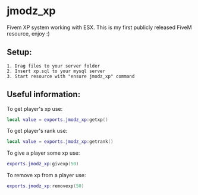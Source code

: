# jmodz_xp
Fivem XP system working with ESX. This is my first publicly released FiveM resource, enjoy :)

<h2>Setup:</h2>

  ```
  1. Drag files to your server folder
  2. Insert xp.sql to your mysql server
  3. Start resource with "ensure jmodz_xp" command
  ```
  
<h2>Useful information:</h2>

To get player's xp use: 
```lua
local value = exports.jmodz_xp:getxp()
```
To get player's rank use: 
```lua
local value = exports.jmodz_xp:getrank()
```
To give a player some xp use: 
```lua
exports.jmodz_xp:givexp(50)
```
To remove xp from a player use: 
```lua
exports.jmodz_xp:removexp(50)
```
